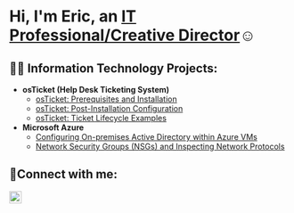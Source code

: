 <h1>Hi, I'm Eric, an <a href="https://www.linkedin.com/in/ericardito/">IT Professional/Creative Director</a>☺</h1>

<h2>👨‍💻 Information Technology Projects:</h2>

- <b>osTicket (Help Desk Ticketing System)</b>
  - [osTicket: Prerequisites and Installation](https://github.com/ericardito/osticket-prereqs)
  - [osTicket: Post-Installation Configuration](https://github.com/ericardito/post-install-config)
  - [osTicket: Ticket Lifecycle Examples](https://github.com/ericardito/ticket-lifecycle)
- <b>Microsoft Azure</b>
  - [Configuring On-premises Active Directory within Azure VMs](https://github.com/ericardito/configure-ad)
  - [Network Security Groups (NSGs) and Inspecting Network Protocols](https://github.com/ericardito/azure-network-protocols)

<h2>🤳Connect with me:</h2>

[<img align="left" alt="Josh | LinkedIn" width="22px" src="https://cdn.jsdelivr.net/npm/simple-icons@v3/icons/linkedin.svg" />][linkedin]

[linkedin]: https://linkedin.com/in/Josh
